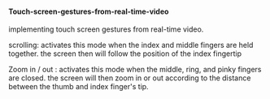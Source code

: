 #### Touch-screen-gestures-from-real-time-video

implementing touch screen gestures from real-time video.

scrolling:
activates this mode when the index and middle fingers are held together. the screen then will follow the position of the index fingertip

Zoom in / out :
activates this mode when the middle, ring, and pinky fingers are closed. the screen will then zoom in or out according to the distance between the thumb and index finger's tip.
